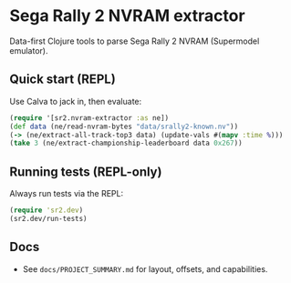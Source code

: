 # Sega Rally 2 NVRAM extractor

Data-first Clojure tools to parse Sega Rally 2 NVRAM (Supermodel emulator).

## Quick start (REPL)

Use Calva to jack in, then evaluate:

```clojure
(require '[sr2.nvram-extractor :as ne])
(def data (ne/read-nvram-bytes "data/srally2-known.nv"))
(-> (ne/extract-all-track-top3 data) (update-vals #(mapv :time %)))
(take 3 (ne/extract-championship-leaderboard data 0x267))
```

## Running tests (REPL-only)

Always run tests via the REPL:

```clojure
(require 'sr2.dev)
(sr2.dev/run-tests)
```

## Docs

- See `docs/PROJECT_SUMMARY.md` for layout, offsets, and capabilities.
